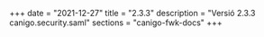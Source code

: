 +++
date        = "2021-12-27"
title       = "2.3.3"
description = "Versió 2.3.3 canigo.security.saml"
sections    = "canigo-fwk-docs"
+++